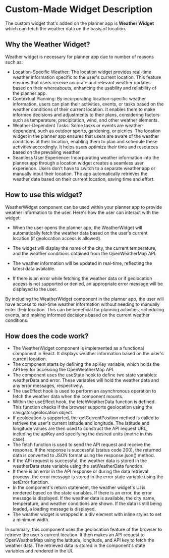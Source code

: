 # Custom-Made Widget Description

The custom widget that's added on the planner app is <strong>Weather Widget</strong> which can fetch the weather data on the basis of location.

## Why the Weather Widget?

Weather widget is necessary for planner app due to number of reasons such as:

- Location-Specific Weather:
  The location widget provides real-time weather information specific to the user's current location. This feature ensures that users receive accurate and relevant weather updates based on their whereabouts, enhancing the usability and reliability of the planner app.
- Contextual Planning:
  By incorporating location-specific weather information, users can plan their activities, events, or tasks based on the weather conditions of their current location. It enables them to make informed decisions and adjustments to their plans, considering factors such as temperature, precipitation, wind, and other weather elements.
- Weather-Dependent Tasks: Some tasks or events are weather-dependent, such as outdoor sports, gardening, or picnics. The location widget in the planner app ensures that users are aware of the weather conditions at their location, enabling them to plan and schedule these activities accordingly. It helps users optimize their time and resources based on the prevailing weather.
- Seamless User Experience: Incorporating weather information into the planner app through a location widget creates a seamless user experience. Users don't have to switch to a separate weather app or manually input their location. The app automatically retrieves the weather data based on their current location, saving time and effort.

## How to use this widget?

WeatherWidget component can be used within your planner app to provide weather information to the user.
Here's how the user can interact with the widget:

- When the user opens the planner app, the WeatherWidget will automatically fetch the weather data based on the user's current location (if geolocation access is allowed).

- The widget will display the name of the city, the current temperature, and the weather conditions obtained from the OpenWeatherMap API.

- The weather information will be updated in real-time, reflecting the latest data available.

- If there is an error while fetching the weather data or if geolocation access is not supported or denied, an appropriate error message will be displayed to the user.

By including the WeatherWidget component in the planner app, the user will have access to real-time weather information without needing to manually enter their location. This can be beneficial for planning activities, scheduling events, and making informed decisions based on the current weather conditions.

## How does the code work?

- The WeatherWidget component is implemented as a functional component in React. It displays weather information based on the user's current location.
- The component starts by defining the apiKey variable, which holds the API key for accessing the OpenWeatherMap API.
- The component uses the useState hook to define two state variables: weatherData and error. These variables will hold the weather data and any error messages, respectively.
- The useEffect hook is used to perform an asynchronous operation to fetch the weather data when the component mounts.
- Within the useEffect hook, the fetchWeatherData function is defined. This function checks if the browser supports geolocation using the navigator.geolocation object.
- If geolocation is supported, the getCurrentPosition method is called to retrieve the user's current latitude and longitude.
  The latitude and longitude values are then used to construct the API request URL, including the apiKey and specifying the desired units (metric in this case).
- The fetch function is used to send the API request and receive the response. If the response is successful (status code 200), the returned data is converted to JSON format using the response.json() method.
- If the API request is successful, the weather data is stored in the weatherData state variable using the setWeatherData function.
- If there is an error in the API response or during the data retrieval process, the error message is stored in the error state variable using the setError function.
- In the component's return statement, the weather widget's UI is rendered based on the state variables. If there is an error, the error message is displayed. If the weather data is available, the city name, temperature, and weather conditions are shown. If the data is still being loaded, a loading message is displayed.
- The weather widget is wrapped in a div element with inline styles to set a minimum width.

In summary, this component uses the geolocation feature of the browser to retrieve the user's current location. It then makes an API request to OpenWeatherMap using the latitude, longitude, and API key to fetch the weather data. The retrieved data is stored in the component's state variables and rendered in the UI.
